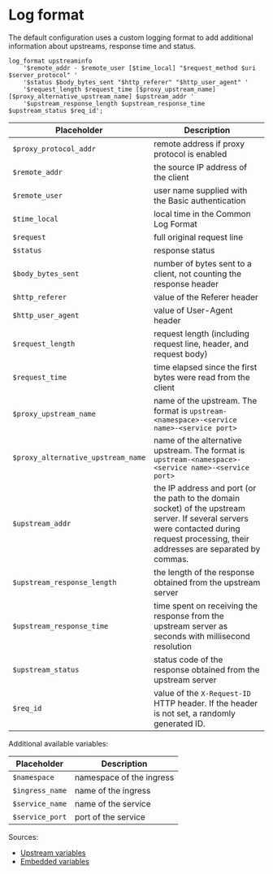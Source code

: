 # Log format

The default configuration uses a custom logging format to add additional information about upstreams, response time and status.

```
log_format upstreaminfo
    '$remote_addr - $remote_user [$time_local] "$request_method $uri $server_protocol" '
    '$status $body_bytes_sent "$http_referer" "$http_user_agent" '
    '$request_length $request_time [$proxy_upstream_name] [$proxy_alternative_upstream_name] $upstream_addr '
    '$upstream_response_length $upstream_response_time $upstream_status $req_id';
```

| Placeholder | Description |
|-------------|-------------|
| `$proxy_protocol_addr` | remote address if proxy protocol is enabled |
| `$remote_addr` | the source IP address of the client |
| `$remote_user` | user name supplied with the Basic authentication |
| `$time_local` | local time in the Common Log Format |
| `$request` | full original request line |
| `$status` | response status |
| `$body_bytes_sent` | number of bytes sent to a client, not counting the response header |
| `$http_referer` | value of the Referer header |
| `$http_user_agent` | value of User-Agent header |
| `$request_length` | request length (including request line, header, and request body) |
| `$request_time` | time elapsed since the first bytes were read from the client |
| `$proxy_upstream_name` | name of the upstream. The format is `upstream-<namespace>-<service name>-<service port>` |
| `$proxy_alternative_upstream_name` | name of the alternative upstream. The format is `upstream-<namespace>-<service name>-<service port>` |
| `$upstream_addr` | the IP address and port (or the path to the domain socket) of the upstream server. If several servers were contacted during request processing, their addresses are separated by commas. |
| `$upstream_response_length` | the length of the response obtained from the upstream server |
| `$upstream_response_time` | time spent on receiving the response from the upstream server as seconds with millisecond resolution |
| `$upstream_status` | status code of the response obtained from the upstream server |
| `$req_id` | value of the `X-Request-ID` HTTP header. If the header is not set, a randomly generated ID. |

Additional available variables:

| Placeholder | Description |
|-------------|-------------|
| `$namespace` |  namespace of the ingress |
| `$ingress_name` | name of the ingress |
| `$service_name` | name of the service |
| `$service_port` | port of the service |


Sources:

- [Upstream variables](https://nginx.org/en/docs/http/ngx_http_upstream_module.html#variables)
- [Embedded variables](https://nginx.org/en/docs/http/ngx_http_core_module.html#variables)
